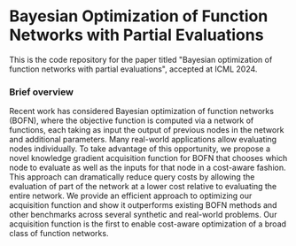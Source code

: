 # Bayesian Optimization of Function Networks with Partial Evaluations
This is the code repository for the paper titled "Bayesian optimization of function networks with partial evaluations", accepted at ICML 2024.


### Brief overview
Recent work has considered Bayesian optimization of function networks (BOFN), where the objective function is computed via a network of functions, each taking as input the output of previous nodes in the network and additional parameters. Many real-world applications allow evaluating nodes individually. To take advantage of this opportunity, we propose a novel knowledge gradient acquisition function for BOFN that chooses which node to evaluate as well as the inputs for that node in a cost-aware fashion. This approach can dramatically reduce query costs by allowing the evaluation of part of the network at a lower cost relative to evaluating the entire network. We provide an efficient approach to optimizing our acquisition function and show it outperforms existing BOFN methods and other benchmarks across several synthetic and real-world problems. Our acquisition function is the first to enable cost-aware optimization of a broad class of function networks.

